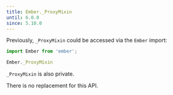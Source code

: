 ```yaml
---
title: Ember._ProxyMixin
until: 6.0.0
since: 5.10.0
---
```



Previously, `_ProxyMixin` could be accessed via the `Ember` import:
```js
import Ember from 'ember';

Ember._ProxyMixin
```
`_ProxyMixin` is also private.

There is no replacement for this API.
